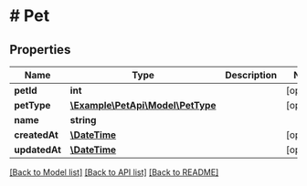 # # Pet

## Properties

Name | Type | Description | Notes
------------ | ------------- | ------------- | -------------
**petId** | **int** |  | [optional] 
**petType** | [**\Example\PetApi\Model\PetType**](PetType.md) |  | [optional] 
**name** | **string** |  | 
**createdAt** | [**\DateTime**](\DateTime.md) |  | [optional] 
**updatedAt** | [**\DateTime**](\DateTime.md) |  | [optional] 

[[Back to Model list]](../../README.md#documentation-for-models) [[Back to API list]](../../README.md#documentation-for-api-endpoints) [[Back to README]](../../README.md)


